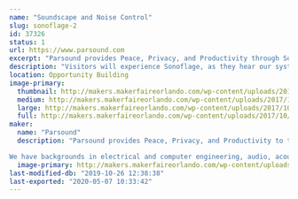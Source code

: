```yaml
---
name: "Soundscape and Noise Control"
slug: sonoflage-2
id: 37326
status: 1
url: https://www.parsound.com
excerpt: "Parsound provides Peace, Privacy, and Productivity through Sound and Noise Control.  We have invented the World's First Smart Soundscape.  We call it, \"Sonoflage\". "
description: "Visitors will experience Sonoflage, as they hear our system running with adaptive Sound Camoflage, and without it, just playing music.  w"
location: Opportunity Building
image-primary:
  thumbnail: http://makers.makerfaireorlando.com/wp-content/uploads/2017/10/waterCAFIA-150x150.jpg
  medium: http://makers.makerfaireorlando.com/wp-content/uploads/2017/10/waterCAFIA-300x222.jpg
  large: http://makers.makerfaireorlando.com/wp-content/uploads/2017/10/waterCAFIA-1024x756.jpg
  full: http://makers.makerfaireorlando.com/wp-content/uploads/2017/10/waterCAFIA.jpg
maker:
  name: "Parsound"
  description: "Parsound provides Peace, Privacy, and Productivity to the world through sound. 

We have backgrounds in electrical and computer engineering, audio, acoustics, music, modeling, simulation, and building ventures that help others. "
  image-primary: http://makers.makerfaireorlando.com/wp-content/uploads/2017/10/simpleLogo.png
last-modified-db: "2019-10-26 12:38:38"
last-exported: "2020-05-07 10:33:42"
---
```

